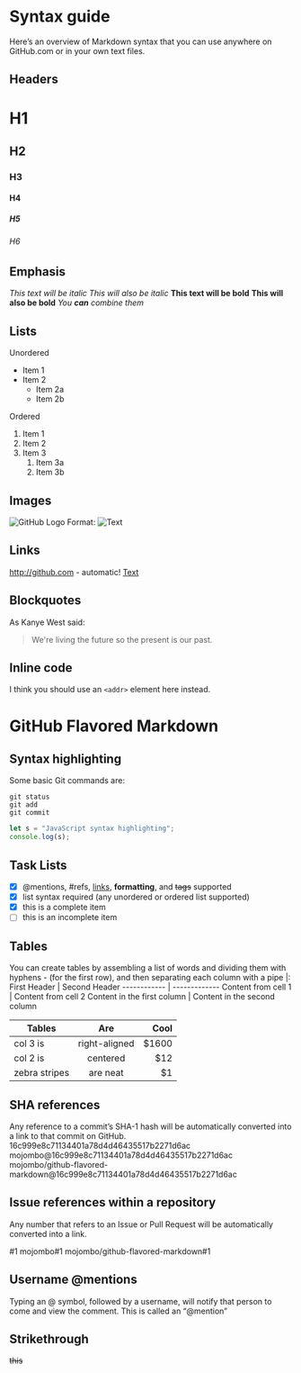 # Syntax guide
Here’s an overview of Markdown syntax that you can use anywhere on GitHub.com or in your own text files.

## Headers
# H1
## H2
### H3
#### H4
##### H5
###### H6

## Emphasis
*This text will be italic*
_This will also be italic_
**This text will be bold**
__This will also be bold__
_You **can** combine them_

## Lists
Unordered
* Item 1
* Item 2
  * Item 2a
  * Item 2b

Ordered
1. Item 1
1. Item 2
1. Item 3
   1. Item 3a
   1. Item 3b

## Images
![GitHub Logo](/images/logo.png)
Format: ![Text](url)

## Links
http://github.com - automatic!
[Text](url)

## Blockquotes
As Kanye West said:
> We're living the future so
> the present is our past.


## Inline code
I think you should use an
`<addr>` element here instead.


# GitHub Flavored Markdown


## Syntax highlighting
Some basic Git commands are:
```
git status
git add
git commit
```
```javascript
let s = "JavaScript syntax highlighting";
console.log(s);
```

## Task Lists
- [x] @mentions, #refs, [links](), **formatting**, and <del>tags</del> supported
- [x] list syntax required (any unordered or ordered list supported)
- [x] this is a complete item
- [ ] this is an incomplete item

## Tables
You can create tables by assembling a list of words and dividing them with hyphens - (for the first row), and then separating each column with a pipe |:
First Header | Second Header
------------ | -------------
Content from cell 1 | Content from cell 2
Content in the first column | Content in the second column

| Tables        | Are           | Cool  |
| ------------- |:-------------:| -----:|
| col 3 is      | right-aligned | $1600 |
| col 2 is      | centered      |   $12 |
| zebra stripes | are neat      |    $1 |


## SHA references
Any reference to a commit’s SHA-1 hash will be automatically converted into a link to that commit on GitHub.
16c999e8c71134401a78d4d46435517b2271d6ac
mojombo@16c999e8c71134401a78d4d46435517b2271d6ac
mojombo/github-flavored-markdown@16c999e8c71134401a78d4d46435517b2271d6ac

## Issue references within a repository
Any number that refers to an Issue or Pull Request will be automatically converted into a link.

#1
mojombo#1
mojombo/github-flavored-markdown#1


## Username @mentions
Typing an @ symbol, followed by a username, will notify that person to come and view the comment. This is called an “@mention”

## Strikethrough
~~this~~

